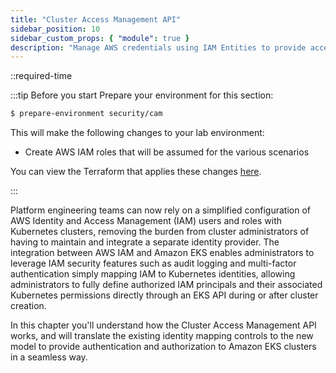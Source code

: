 ```yaml
---
title: "Cluster Access Management API"
sidebar_position: 10
sidebar_custom_props: { "module": true }
description: "Manage AWS credentials using IAM Entities to provide access to Amazon Elastic Kubernetes Service for users and groups."
---
```


::required-time

:::tip Before you start
Prepare your environment for this section:

```bash timeout=300 wait=30
$ prepare-environment security/cam
```

This will make the following changes to your lab environment:

- Create AWS IAM roles that will be assumed for the various scenarios

You can view the Terraform that applies these changes [here](https://github.com/VAR::MANIFESTS_OWNER/VAR::MANIFESTS_REPOSITORY/tree/VAR::MANIFESTS_REF/manifests/modules/security/cam/.workshop/terraform).

:::

Platform engineering teams can now rely on a simplified configuration of AWS Identity and Access Management (IAM) users and roles with Kubernetes clusters, removing the burden from cluster administrators of having to maintain and integrate a separate identity provider. The integration between AWS IAM and Amazon EKS enables administrators to leverage IAM security features such as audit logging and multi-factor authentication simply mapping IAM to Kubernetes identities, allowing administrators to fully define authorized IAM principals and their associated Kubernetes permissions directly through an EKS API during or after cluster creation.

In this chapter you'll understand how the Cluster Access Management API works, and will translate the existing identity mapping controls to the new model to provide authentication and authorization to Amazon EKS clusters in a seamless way.
